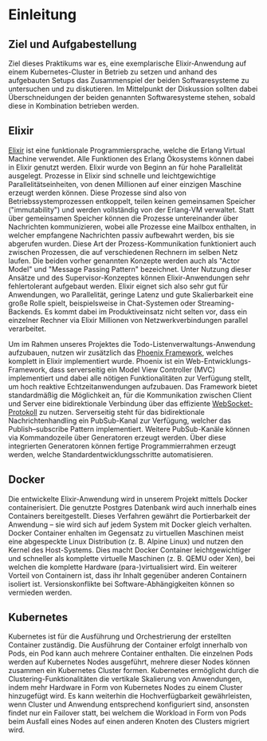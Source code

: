 # Einleitung
## Ziel und Aufgabestellung
Ziel dieses Praktikums war es, eine exemplarische Elixir-Anwendung auf einem Kubernetes-Cluster in Betrieb zu setzen und anhand des aufgebauten Setups das Zusammenspiel der beiden Softwaresysteme zu untersuchen und zu diskutieren. Im Mittelpunkt der Diskussion sollten dabei Überschneidungen der beiden genannten Softwaresysteme stehen, sobald diese in Kombination betrieben werden.

## Elixir
[Elixir](https://elixir-lang.org/) ist eine funktionale Programmiersprache, welche die Erlang Virtual Machine verwendet. Alle Funktionen des Erlang Ökosystems können dabei in Elixir genutzt werden. Elixir wurde von Beginn an für hohe Parallelität ausgelegt. Prozesse in Elixir sind schnelle und leichtgewichtige Parallelitätseinheiten, von denen Millionen auf einer einzigen Maschine erzeugt werden können. Diese Prozesse sind also von Betriebssystemprozessen entkoppelt, teilen keinen gemeinsamen Speicher ("immutability") und werden vollständig von der Erlang-VM verwaltet. Statt über gemeinsamen Speicher können die Prozesse untereinander über Nachrichten kommunizieren, wobei alle Prozesse eine Mailbox enthalten, in welcher empfangene Nachrichten passiv aufbewahrt werden, bis sie abgerufen wurden. Diese Art der Prozess-Kommunikation funktioniert auch zwischen Prozessen, die auf verschiedenen Rechnern im selben Netz laufen. Die beiden vorher genannten Konzepte werden auch als "Actor Model" und "Message Passing Pattern" bezeichnet. Unter Nutzung dieser Ansätze und des Supervisor-Konzeptes können Elixir-Anwendungen sehr fehlertolerant aufgebaut werden. Elixir eignet sich also sehr gut für Anwendungen, wo Parallelität, geringe Latenz und gute Skalierbarkeit eine große Rolle spielt, beispielsweise in Chat-Systemen oder Streaming-Backends. Es kommt dabei im Produktiveinsatz nicht selten vor, dass ein einzelner Rechner via Elixir Millionen von Netzwerkverbindungen parallel verarbeitet.

Um im Rahmen unseres Projektes die Todo-Listenverwaltungs-Anwendung aufzubauen, nutzen wir zusätzlich das [Phoenix Framework](https://www.phoenixframework.org/), welches komplett in Elixir implementiert wurde. Phoenix ist ein Web-Entwicklungs-Framework, dass serverseitig ein Model View Controller (MVC) implementiert und dabei alle nötigen Funktionalitäten zur Verfügung stellt, um hoch reaktive Echtzeitanwendungen aufzubauen. Das Framework bietet standardmäßig die Möglichkeit an, für die Kommunikation zwischen Client und Server eine bidirektionale Verbindung über das effiziente [WebSocket-Protokoll](https://datatracker.ietf.org/doc/html/rfc6455) zu nutzen. Serverseitig steht für das bidirektionale Nachrichtenhandling ein PubSub-Kanal zur Verfügung, welcher das Publish–subscribe Pattern implementiert. Weitere PubSub-Kanäle können via Kommandozeile über Generatoren erzeugt werden. Über diese integrierten Generatoren können fertige Programmierrahmen erzeugt werden, welche Standardentwicklungsschritte automatisieren.

## Docker
Die entwickelte Elixir-Anwendung wird in unserem Projekt mittels Docker containerisiert. Die genutzte Postgres Datenbank wird auch innerhalb eines Containers bereitgestellt. Dieses Verfahren gewährt die Portierbarkeit der Anwendung – sie wird sich auf jedem System mit Docker gleich verhalten. Docker Container enhalten im Gegensatz zu virtuellen Maschinen meist eine abgespeckte Linux Distribution (z. B. Alpine Linux) und nutzen den Kernel des Host-Systems. Dies macht Docker Container leichtgewichtiger und schneller als komplette virtuelle Maschinen (z. B. QEMU oder Xen), bei welchen die komplette Hardware (para-)virtualisiert wird. Ein weiterer Vorteil von Containern ist, dass ihr Inhalt gegenüber anderen Containern isoliert ist. Versionskonflikte bei Software-Abhängigkeiten können so vermieden werden.
## Kubernetes
Kubernetes ist für die Ausführung und Orchestrierung der erstellten Container zuständig. Die Ausführung der Container erfolgt innerhalb von Pods, ein Pod kann auch mehrere Container enthalten. Die einzelnen Pods werden auf Kubernetes Nodes ausgeführt, mehrere dieser Nodes können zusammen ein Kubernetes Cluster formen. Kubernetes ermöglicht durch die Clustering-Funktionalitäten die vertikale Skalierung von Anwendungen, indem mehr Hardware in Form von Kubernetes Nodes zu einem Cluster hinzugefügt wird. Es kann weiterhin die Hochverfügbarkeit gewährleisten, wenn Cluster und Anwendung entsprechend konfiguriert sind, ansonsten findet nur ein Failover statt, bei welchem die Workload in Form von Pods beim Ausfall eines Nodes auf einen anderen Knoten des Clusters migriert wird.